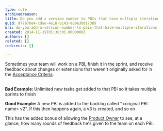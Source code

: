 ```yaml
---
type: rule
archivedreason: 
title: Do you add a version number to PBIs that have multiple iterations
guid: d77b78e4-cdae-4e18-b143-989e3bd17389
uri: do-you-add-a-version-number-to-pbis-that-have-multiple-iterations
created: 2014-11-19T05:38:05.0000000Z
authors: []
related: []
redirects: []

---
```



Sometimes your team will work on a PBI, finish it in the sprint, and receive​ feedback about changes or extensions that weren't originally asked for in the <a href="/do-your-user-stories-include-acceptance-criteria-(aka-never-assume-automatic-gold-plating)">Acceptance Criteria</a>.&#160;
<br><excerpt class='endintro'></excerpt><br>
<p><strong>​Bad Example&#58; </strong>Unlimited new tasks get added to that PBI so it takes multiple sprints to finish</p><p><strong>Good Example&#58; </strong>A new PBI is added to the backlog called &quot;&lt;original PBI name&gt; v2&quot;. If this then happens again, a v3 is created, and so on</p><p>This has the added bonus of allowing the <a href="/rules-to-better-product-owners">Product Owner</a> to see, at a glance,&#160;how many rounds of feedback he's given to the team on each PBI.</p>


